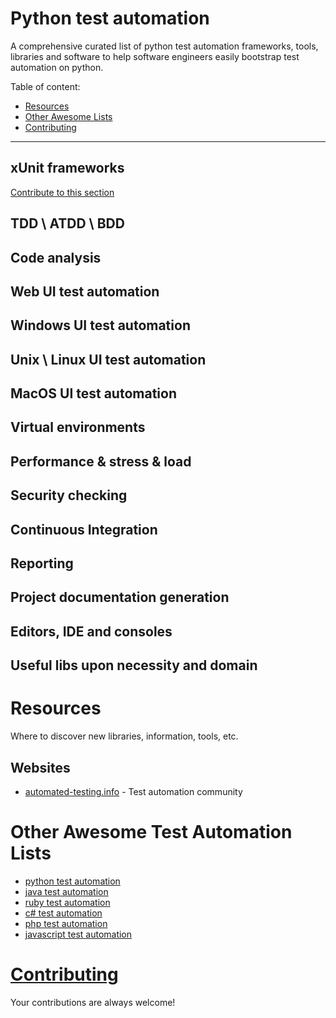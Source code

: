 # Python test automation 

A comprehensive curated list of python test automation frameworks, tools, libraries and software to help software engineers easily bootstrap test automation on python.

Table of content:

- [Resources](#resources)
- [Other Awesome Lists](#other-awesome-lists)
- [Contributing](#contributing)

---

## xUnit frameworks

[Contribute to this section](https://github.com/vinta/awesome-test-automation/blob/master/CONTRIBUTING.md)

## TDD \ ATDD \ BDD

## Code analysis 

## Web UI test automation

## Windows UI test automation 

## Unix \ Linux UI test automation 

## MacOS UI test automation 

## Virtual environments

## Performance & stress & load

## Security checking

## Continuous Integration

## Reporting

## Project documentation generation

## Editors, IDE and consoles

## Useful libs upon necessity and domain


# Resources
Where to discover new libraries, information, tools, etc.

## Websites

* [automated-testing.info](http://automated-testing.info) - Test automation community

# Other Awesome Test Automation Lists

* [python test automation](https://github.com/atinfo/awesome-test-automation/blob/master/python-test-automation.md)
* [java test automation](https://github.com/atinfo/awesome-test-automation/blob/master/java-test-automation.md)
* [ruby test automation](https://github.com/atinfo/awesome-test-automation/blob/master/ruby-test-automation.md)
* [c# test automation](https://github.com/atinfo/awesome-test-automation/blob/master/c#-test-automation.md)
* [php test automation](https://github.com/atinfo/awesome-test-automation/blob/master/php-test-automation.md)
* [javascript test automation](https://github.com/atinfo/awesome-test-automation/blob/master/javascript-test-automation.md)

# [Contributing](https://github.com/vinta/awesome-test-automation/blob/master/CONTRIBUTING.md)
Your contributions are always welcome!
